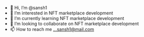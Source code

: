 - 👋 Hi, I’m @sansh1
- 👀 I’m interested in NFT marketplace development
- 🌱 I’m currently learning NFT marketplace development
- 💞️ I’m looking to collaborate on NFT marketplace development
- 📫 How to reach me ...sansh1@mail.com


<!---
sansh1/sansh1 is a ✨ special ✨ repository because its `README.md` (this file) appears on your GitHub profile.
You can click the Preview link to take a look at your changes.
--->
